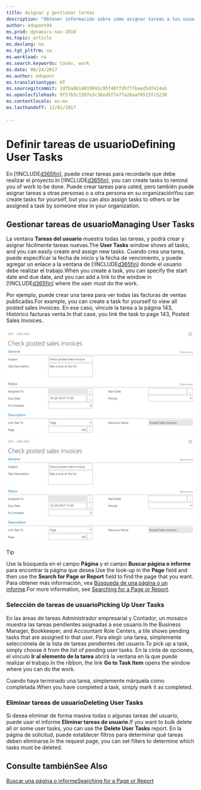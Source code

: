 ```yaml
---
title: Asignar y gestionar tareas
description: "Obtener información sobre cómo asignar tareas a los usuarios, incluido su contable, en Dynamics NAV"
author: edupont04
ms.prod: dynamics-nav-2018
ms.topic: article
ms.devlang: na
ms.tgt_pltfrm: na
ms.workload: na
ms.search.keywords: tasks, work
ms.date: 08/24/2017
ms.author: edupont
ms.translationtype: HT
ms.sourcegitcommit: 1dfba8b14019991c95f40ffd5f7fbaed5df414eb
ms.openlocfilehash: 9f57b5c1507e3c3bed5f7a77a26aaf0515fc5238
ms.contentlocale: es-mx
ms.lasthandoff: 12/01/2017

---
```

# <a name="defining-user-tasks"></a><span data-ttu-id="d5830-103">Definir tareas de usuario</span><span class="sxs-lookup"><span data-stu-id="d5830-103">Defining User Tasks</span></span>
<span data-ttu-id="d5830-104">En [!INCLUDE[d365fin](includes/d365fin_md.md)], puede crear tareas para recordarle que debe realizar el proyecto.</span><span class="sxs-lookup"><span data-stu-id="d5830-104">In [!INCLUDE[d365fin](includes/d365fin_md.md)], you can create tasks to remind you of work to be done.</span></span> <span data-ttu-id="d5830-105">Puede crear tareas para usted, pero también puede asignar tareas a otras personas o a otra persona en su organización</span><span class="sxs-lookup"><span data-stu-id="d5830-105">You can create tasks for yourself, but you can also assign tasks to others or be assigned a task by someone else in your organization.</span></span>  

## <a name="managing-user-tasks"></a><span data-ttu-id="d5830-106">Gestionar tareas de usuario</span><span class="sxs-lookup"><span data-stu-id="d5830-106">Managing User Tasks</span></span>
<span data-ttu-id="d5830-107">La ventana **Tareas del usuario** muestra todas las tareas, y podrá crear y asignar fácilmente tareas nuevas.</span><span class="sxs-lookup"><span data-stu-id="d5830-107">The **User Tasks** window shows all tasks, and you can easily create and assign new tasks.</span></span> <span data-ttu-id="d5830-108">Cuando crea una tarea, puede especificar la fecha de inicio y la fecha de vencimiento, y puede agregar un enlace a la ventana de [!INCLUDE[d365fin](includes/d365fin_md.md)] donde el usuario debe realizar el trabajo.</span><span class="sxs-lookup"><span data-stu-id="d5830-108">When you create a task, you can specify the start date and due date, and you can add a link to the window in [!INCLUDE[d365fin](includes/d365fin_md.md)] where the user must do the work.</span></span>  

<span data-ttu-id="d5830-109">Por ejemplo, puede crear una tarea para ver todas las facturas de ventas publicadas.</span><span class="sxs-lookup"><span data-stu-id="d5830-109">For example, you can create a task for yourself to view all posted sales invoices.</span></span> <span data-ttu-id="d5830-110">En ese caso, vincule la tarea a la página 143, Histórico facturas venta.</span><span class="sxs-lookup"><span data-stu-id="d5830-110">In that case, you link the task to page 143, Posted Sales Invoices.</span></span>  

<span data-ttu-id="d5830-111">![Ejemplo de tarea de usuario](media/across-user-tasks/sample-user-task.png "Ejemplo de tarea de usuario")</span><span class="sxs-lookup"><span data-stu-id="d5830-111">![Example of a User Task](media/across-user-tasks/sample-user-task.png "Example of a user task")</span></span>

> [!TIP]  
>  <span data-ttu-id="d5830-112">Use la búsqueda en el campo **Página** y el campo **Buscar página o informe** para encontrar la página que desea.</span><span class="sxs-lookup"><span data-stu-id="d5830-112">Use the look-up in the **Page** field and then use the **Search for Page or Report** field to find the page that you want.</span></span> <span data-ttu-id="d5830-113">Para obtener más información, vea [Búsqueda de una página o un informe](ui-search.md).</span><span class="sxs-lookup"><span data-stu-id="d5830-113">For more information, see [Searching for a Page or Report](ui-search.md).</span></span>  

### <a name="picking-up-user-tasks"></a><span data-ttu-id="d5830-114">Selección de tareas de usuario</span><span class="sxs-lookup"><span data-stu-id="d5830-114">Picking Up User Tasks</span></span>
<span data-ttu-id="d5830-115">En las áreas de tareas Administrador empresarial y Contador, un mosaico muestra las tareas pendientes asignadas a ese usuario.</span><span class="sxs-lookup"><span data-stu-id="d5830-115">In the Business Manager, Bookkeeper, and Accountant Role Centers, a tile shows pending tasks that are assigned to that user.</span></span> <span data-ttu-id="d5830-116">Para elegir una tarea, simplemente selecciónela de la lista de tareas pendientes del usuario.</span><span class="sxs-lookup"><span data-stu-id="d5830-116">To pick up a task, simply choose it from the list of pending user tasks.</span></span> <span data-ttu-id="d5830-117">En la cinta de opciones, el vínculo **Ir al elemento de la tarea** abrirá la ventana en la que puede realizar el trabajo.</span><span class="sxs-lookup"><span data-stu-id="d5830-117">In the ribbon, the link **Go to Task Item** opens the window where you can do the work.</span></span>  

<span data-ttu-id="d5830-118">Cuando haya terminado una tarea, simplemente márquela como completada.</span><span class="sxs-lookup"><span data-stu-id="d5830-118">When you have completed a task, simply mark it as completed.</span></span>  

### <a name="deleting-user-tasks"></a><span data-ttu-id="d5830-119">Eliminar tareas de usuario</span><span class="sxs-lookup"><span data-stu-id="d5830-119">Deleting User Tasks</span></span>
<span data-ttu-id="d5830-120">Si desea eliminar de forma masiva todas o algunas tareas del usuario, puede usar el informe **Eliminar tareas de usuario**.</span><span class="sxs-lookup"><span data-stu-id="d5830-120">If you want to bulk delete all or some user tasks, you can use the **Delete User Tasks** report.</span></span> <span data-ttu-id="d5830-121">En la página de solicitud, puede establecer filtros para determinar qué tareas deben eliminarse.</span><span class="sxs-lookup"><span data-stu-id="d5830-121">In the request page, you can set filters to determine which tasks must be deleted.</span></span>  

## <a name="see-also"></a><span data-ttu-id="d5830-122">Consulte también</span><span class="sxs-lookup"><span data-stu-id="d5830-122">See Also</span></span>
[<span data-ttu-id="d5830-123">Buscar una página o informe</span><span class="sxs-lookup"><span data-stu-id="d5830-123">Searching for a Page or Report</span></span>](ui-search.md)  

